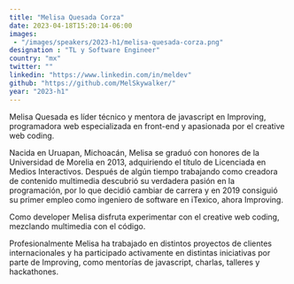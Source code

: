 ```yaml
---
title: "Melisa Quesada Corza"
date: 2023-04-18T15:20:14-06:00
images: 
 - "/images/speakers/2023-h1/melisa-quesada-corza.png"
designation : "TL y Software Engineer"
country: "mx"
twitter: ""
linkedin: "https://www.linkedin.com/in/meldev"
github: "https://github.com/MelSkywalker/"
year: "2023-h1"
---
```


Melisa Quesada es líder técnico y mentora de javascript en Improving, programadora web especializada en front-end y apasionada por el creative web coding.

Nacida en Uruapan, Michoacán, Melisa se graduó con honores de la Universidad de Morelia en 2013, adquiriendo el título de Licenciada en Medios Interactivos. Después de algún tiempo trabajando como creadora de contenido multimedia descubrió su verdadera pasión en la programación, por lo que decidió cambiar de carrera y en 2019 consiguió su primer empleo como ingeniero de software en iTexico, ahora Improving.

Como developer Melisa disfruta experimentar con el creative web coding, mezclando multimedia con el código.

Profesionalmente Melisa ha trabajado en distintos proyectos de clientes internacionales y ha participado activamente en distintas iniciativas por parte de Improving, como mentorías de javascript, charlas, talleres y hackathones.